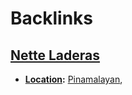 
# Backlinks
## [Nette Laderas](<Nette Laderas.md>)
- **[Location](<Location.md>):** [Pinamalayan](<Pinamalayan.md>),

